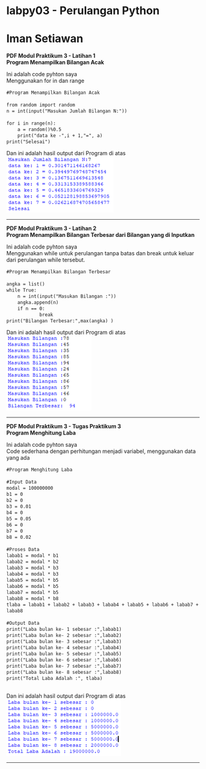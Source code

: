 # labpy03 - Perulangan Python
# Iman Setiawan

**PDF Modul Praktikum 3 - Latihan 1**\
**Program Menampilkan Bilangan Acak**

Ini adalah code pyhton saya\
Menggunakan for in dan range

~~~
#Program Menampilkan Bilangan Acak

from random import random
n = int(input("Masukan Jumlah Bilangan N:"))

for i in range(n):
    a = random()%0.5
    print("data ke -",i + 1,"=", a)
print("Selesai")

~~~

Dan ini adalah hasil output dari Program di atas\
![screenshot output](screenshot/ss1.png)

-----------------------------------------------------------------

**PDF Modul Praktikum 3 - Latihan 2**\
**Program Menampilkan Bilangan Terbesar dari Bilangan yang di Inputkan**

Ini adalah code pyhton saya\
Menggunakan while untuk perulangan tanpa batas dan break untuk keluar dari perulangan while tersebut.

~~~
#Program Menampilkan Bilangan Terbesar

angka = list()
while True:
    n = int(input("Masukan Bilangan :"))
    angka.append(n)
    if n == 0:
            break
print("Bilangan Terbesar:",max(angka) )
~~~

Dan ini adalah hasil output dari Program di atas\
![screenshot output](screenshot/ss2.png)

-----------------------------------------------------------------

**PDF Modul Praktikum 3 - Tugas Praktikum 3**\
**Program Menghitung Laba**

Ini adalah code pyhton saya\
Code sederhana dengan perhitungan menjadi variabel, menggunakan data yang ada
~~~
#Program Menghitung Laba

#Input Data
modal = 100000000
b1 = 0
b2 = 0
b3 = 0.01
b4 = 0
b5 = 0.05
b6 = 0
b7 = 0
b8 = 0.02

#Proses Data
labab1 = modal * b1
labab2 = modal * b2
labab3 = modal * b3
labab4 = modal * b3
labab5 = modal * b5
labab6 = modal * b5
labab7 = modal * b5
labab8 = modal * b8
tlaba = labab1 + labab2 + labab3 + labab4 + labab5 + labab6 + labab7 + labab8 

#Output Data
print("Laba bulan ke- 1 sebesar :",labab1)
print("Laba bulan ke- 2 sebesar :",labab2)
print("Laba bulan ke- 3 sebesar :",labab3)
print("Laba bulan ke- 4 sebesar :",labab4)
print("Laba bulan ke- 5 sebesar :",labab5)
print("Laba bulan ke- 6 sebesar :",labab6)
print("Laba bulan ke- 7 sebesar :",labab7)
print("Laba bulan ke- 8 sebesar :",labab8)
print("Total Laba Adalah :", tlaba)
     
~~~

Dan ini adalah hasil output dari Program di atas\
![screenshot output](screenshot/ss3.png)

-----------------------------------------------------------------

